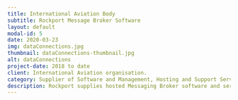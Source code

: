 ```yaml
---
title: International Aviation Body
subtitle: Rockport Message Broker Software
layout: default
modal-id: 5
date: 2020-03-23
img: dataConnections.jpg
thumbnail: dataConnections-thumbnail.jpg
alt: dataConnections
project-date: 2018 to date
client: International Aviation organisation.
category: Supplier of Software and Management, Hosting and Support Services
description: Rockport supplies hosted Messaging Broker software and services to international aviation industry body, providing the testbed platform for international collaboration and testing between airports, airlines and vendors looking to implement the new baggage messaging standard.
---
```


